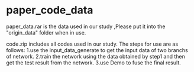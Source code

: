 # paper_code_data
paper_data.rar is the data used in our study ,Please put it into the "origin_data" folder when in use.

code.zip includes all codes used in our study.
The steps for use are as follows:
1.use the input_data_generate to get the input data of two branchs of network.
2.train the network using the data obtained by step1 and then get the test result from the network.
3.use Demo to fuse the final result.
